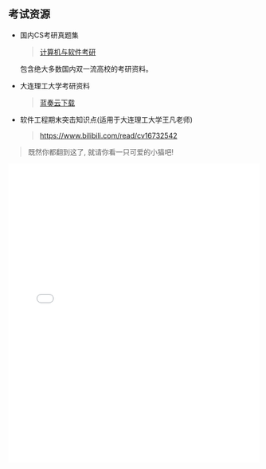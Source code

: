## 考试资源 <!-- {docsify-ignore} -->

- 国内CS考研真题集

  > [计算机与软件考研](https://github.com/csseky/cskaoyan)

  包含绝大多数国内双一流高校的考研资料。

- 大连理工大学考研资料

  > [蓝奏云下载](https://wwxv.lanzoul.com/iXqIq0sen8uj)

- 软件工程期末突击知识点(适用于大连理工大学王凡老师)

  > https://www.bilibili.com/read/cv16732542


> 既然你都翻到这了, 就请你看一只可爱的小猫吧!

<!-- <iframe src="//player.bilibili.com/player.html?aid=754471932&bvid=BV1uk4y1y7ry&cid=229675569&page=1" scrolling="no" border="0" frameborder="no" framespacing="0" allowfullscreen="true"> </iframe> -->
<iframe src="//player.bilibili.com/player.html?aid=754471932&bvid=BV1uk4y1y7ry&cid=229675569&page=1" width="100%" height="600" scrolling="no" border="0" frameborder="no" framespacing="0" allowfullscreen="true"></iframe>